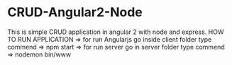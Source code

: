 # CRUD-Angular2-Node
This is simple CRUD application in angular 2 with node and express.
HOW TO RUN APPLICATION
=> for run Angularjs go inside client folder type commend  => npm start
=> for run server go in server folder type commend => nodemon bin/www
